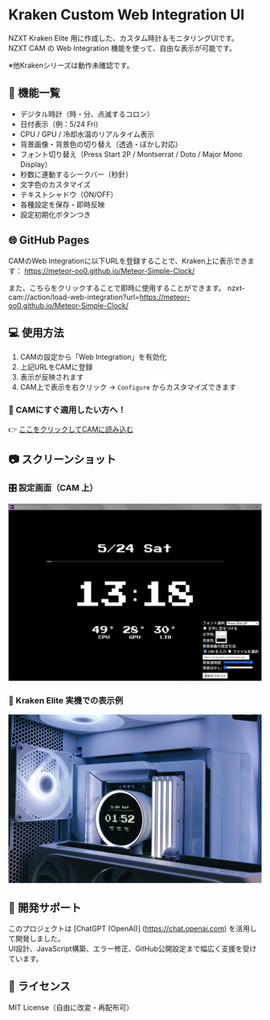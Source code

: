 # Kraken Custom Web Integration UI

NZXT Kraken Elite 用に作成した、カスタム時計＆モニタリングUIです。  
NZXT CAM の Web Integration 機能を使って、自由な表示が可能です。

※他Krakenシリーズは動作未確認です。

## 🔧 機能一覧

- デジタル時計（時・分、点滅するコロン）
- 日付表示（例：5/24 Fri）
- CPU / GPU / 冷却水温のリアルタイム表示
- 背景画像・背景色の切り替え（透過・ぼかし対応）
- フォント切り替え（Press Start 2P / Montserrat / Doto / Major Mono Display）
- 秒数に連動するシークバー（秒針）
- 文字色のカスタマイズ
- テキストシャドウ（ON/OFF）
- 各種設定を保存・即時反映
- 設定初期化ボタンつき

## 🌐 GitHub Pages

CAMのWeb Integrationに以下URLを登録することで、Kraken上に表示できます：
https://meteor-oo0.github.io/Meteor-Simple-Clock/

また、こちらをクリックすることで即時に使用することができます。
nzxt-cam://action/load-web-integration?url=https://meteor-oo0.github.io/Meteor-Simple-Clock/

## 💻 使用方法

1. CAMの設定から「Web Integration」を有効化
2. 上記URLをCAMに登録
3. 表示が反映されます
4. CAM上で表示を右クリック → `Configure` からカスタマイズできます

### 🚀 CAMにすぐ適用したい方へ！

👉 [ここをクリックしてCAMに読み込む](https://cam-redirect.nzxt.com/action/load-web-integration?url=https://meteor-oo0.github.io/Meteor-Simple-Clock/)

## 📷 スクリーンショット

### 🎛️ 設定画面（CAM 上）

![設定画面プレビュー](img/preview.jpg)

### 🧊 Kraken Elite 実機での表示例

![Kraken表示例](img/kraken-image.jpg)


## 🧠 開発サポート

このプロジェクトは [ChatGPT (OpenAI)] (https://chat.openai.com) を活用して開発しました。  
UI設計、JavaScript構築、エラー修正、GitHub公開設定まで幅広く支援を受けています。

## 📜 ライセンス

MIT License（自由に改変・再配布可）

